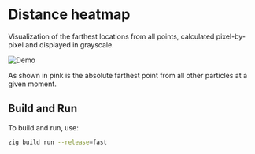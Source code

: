 # Distance heatmap
Visualization of the farthest locations from all points, calculated pixel-by-pixel and displayed in grayscale.

![Demo](ffmpeg/demo.gif)

As shown in pink is the absolute farthest point from all other particles at a given moment.

## Build and Run
To build and run, use:
```sh
zig build run --release=fast
```
